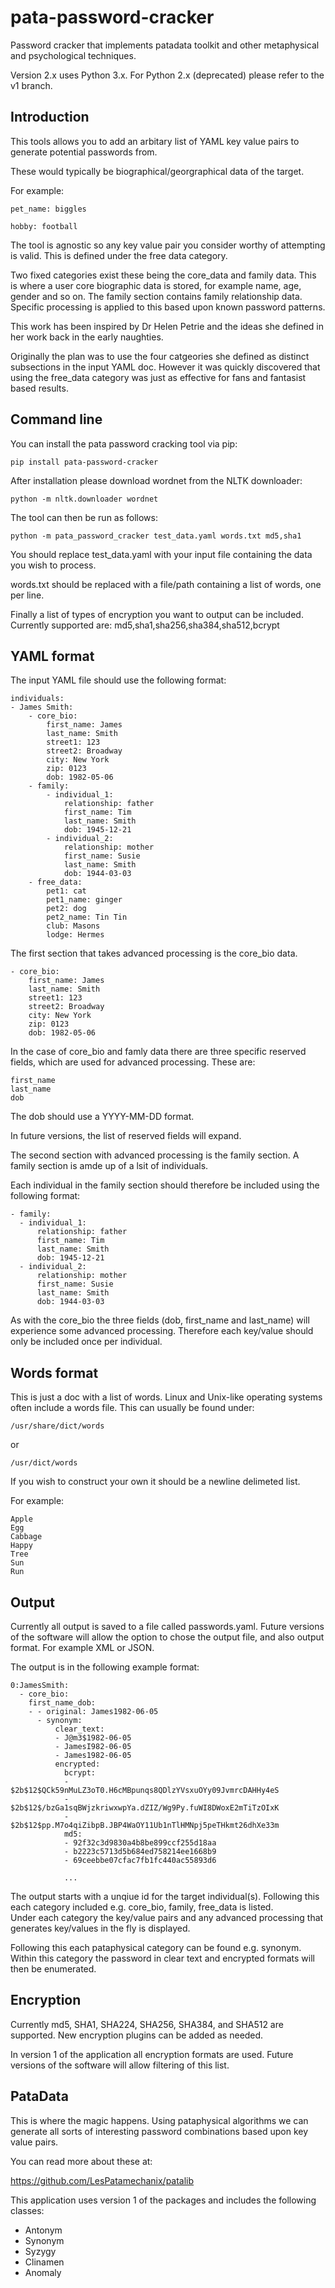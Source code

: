 # pata-password-cracker
Password cracker that implements patadata toolkit and other
metaphysical and psychological techniques.

Version 2.x uses Python 3.x. For Python 2.x (deprecated) please 
refer to the v1 branch. 

## Introduction

This tools allows you to add an arbitary list of YAML key
value pairs to generate potential passwords from.

These would typically be biographical/georgraphical data
of the target. 

For example:

```
pet_name: biggles

hobby: football
```

The tool is agnostic so any key value pair you consider
worthy of attempting is valid. This is defined under the 
free data category.

Two fixed categories exist these being the core_data and family data. 
This is where a user core biographic data is stored, for example name, age, 
gender and so on. The family section contains family relationship data.
Specific processing is applied to this based upon known password
patterns.

This work has been inspired by Dr Helen Petrie and the ideas she defined in 
her work back in the early naughties.

Originally the plan was to use the four catgeories she defined as distinct 
subsections in the input YAML doc. However it was quickly discovered that
using the free_data category was just as effective for fans and fantasist 
based results. 


## Command line 

You can install the pata password cracking tool via pip:

```
pip install pata-password-cracker
```

After installation please download wordnet from
the NLTK downloader:
 
```
python -m nltk.downloader wordnet
```

The tool can then be run as follows:

```
python -m pata_password_cracker test_data.yaml words.txt md5,sha1
```

You should replace test_data.yaml with your input file containing
the data you wish to process.

words.txt should be replaced with a file/path containing a list of 
words, one per line.

Finally a list of types of encryption you want to output can be included.
Currently supported are: md5,sha1,sha256,sha384,sha512,bcrypt


## YAML format

The input YAML file should use the following format:

```
individuals:
- James Smith:
    - core_bio:
        first_name: James
        last_name: Smith
        street1: 123
        street2: Broadway 
        city: New York
        zip: 0123
        dob: 1982-05-06
    - family:
        - individual_1: 
            relationship: father
            first_name: Tim
            last_name: Smith
            dob: 1945-12-21
        - individual_2: 
            relationship: mother  
            first_name: Susie
            last_name: Smith
            dob: 1944-03-03
    - free_data:
        pet1: cat
        pet1_name: ginger
        pet2: dog
        pet2_name: Tin Tin
        club: Masons
        lodge: Hermes
```

The first section that takes advanced processing is the
core_bio data.

```
- core_bio:
    first_name: James
    last_name: Smith
    street1: 123
    street2: Broadway 
    city: New York
    zip: 0123
    dob: 1982-05-06
```

In the case of core_bio and famly data there are three specific reserved
fields, which are used for advanced processing. These are:

```
first_name
last_name
dob      
```

The dob should use a YYYY-MM-DD format.

In future versions, the list of reserved fields will
expand. 

The second section with advanced processing is the family section.
A family section is amde up of a lsit of individuals.

Each individual in the family section should therefore be included
using the following format:

```
- family:
  - individual_1: 
      relationship: father
      first_name: Tim
      last_name: Smith
      dob: 1945-12-21
  - individual_2: 
      relationship: mother  
      first_name: Susie
      last_name: Smith
      dob: 1944-03-03
```

As with the core_bio the three fields (dob, first_name and last_name) will
experience some advanced processing. Therefore each key/value should 
only be included once per individual.

## Words format

This is just a doc with a list 
of words. Linux and Unix-like operating systems often
include a words file. This can usually be found under:

```
/usr/share/dict/words
```

or

```
/usr/dict/words
```

If you wish to construct your own it should be a newline delimeted list.

For example:

```
Apple
Egg
Cabbage
Happy
Tree
Sun
Run
```

## Output

Currently all output is saved to a file called passwords.yaml.
Future versions of the software will allow the option to chose
the output file, and also output format.
For example XML or JSON.

The output is in the following example format:

```
0:JamesSmith:
  - core_bio:
    first_name_dob:
    - - original: James1982-06-05
      - synonym:
          clear_text:
          - J@m3$1982-06-05
          - JamesI982-06-05
          - James1982-06-05
          encrypted:
            bcrypt:
            - $2b$12$QCk59nMuLZ3oT0.H6cMBpunqs8QDlzYVsxuOYy09JvmrcDAHHy4eS
            - $2b$12$/bzGa1sqBWjzkriwxwpYa.dZIZ/Wg9Py.fuWI8DWoxE2mTiTzOIxK
            - $2b$12$pp.M7o4qiZibpB.JBP4WaOY11Ub1nTlHMNpj5peTHkmt26dhXe33m
            md5:
            - 92f32c3d9830a4b8be899ccf255d18aa
            - b2223c5713d5b684ed758214ee1668b9
            - 69ceebbe07cfac7fb1fc440ac55893d6
 
            ...

```

The output starts with a unqiue id for the target individual(s).
Following this each category included e.g. core_bio, family, free_data
is listed.  
Under each category the key/value pairs and any advanced processing
that generates key/values in the fly is displayed. 

Following this each pataphysical category can be found e.g. synonym.
Within this category the password in clear text and encrypted formats
will then be enumerated.


## Encryption

Currently md5, SHA1, SHA224, SHA256, SHA384, and SHA512 are supported.
New encryption plugins can be added as needed.

In version 1 of the application all encryption formats are used.
Future versions of the software will allow filtering of this list.


## PataData

This is where the magic happens. Using pataphysical algorithms we can generate
all sorts of interesting password combinations based upon key value pairs.

You can read more about these at:

https://github.com/LesPatamechanix/patalib

This application uses version 1 of the packages and includes the following classes:

* Antonym
* Synonym
* Syzygy
* Clinamen
* Anomaly






